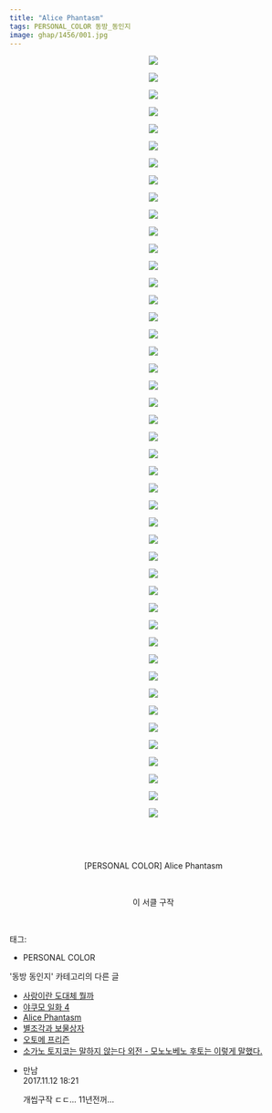 ```yaml
---
title: "Alice Phantasm"
tags: PERSONAL_COLOR 동방_동인지
image: ghap/1456/001.jpg
---
```

<div class="article">
<p style="text-align: center; clear: none; float: none;"><img src="{{ site.nasurl }}/ghap/1456/001.jpg"/></p>
<p style="text-align: center; clear: none; float: none;"><img src="{{ site.nasurl }}/ghap/1456/002.jpg"/></p>
<p style="text-align: center; clear: none; float: none;"><img src="{{ site.nasurl }}/ghap/1456/003.jpg"/></p>
<p style="text-align: center; clear: none; float: none;"><img src="{{ site.nasurl }}/ghap/1456/004.jpg"/></p>
<p style="text-align: center; clear: none; float: none;"><img src="{{ site.nasurl }}/ghap/1456/005.jpg"/></p>
<p style="text-align: center; clear: none; float: none;"><img src="{{ site.nasurl }}/ghap/1456/006.jpg"/></p>
<p style="text-align: center; clear: none; float: none;"><img src="{{ site.nasurl }}/ghap/1456/007.jpg"/></p>
<p style="text-align: center; clear: none; float: none;"><img src="{{ site.nasurl }}/ghap/1456/008.jpg"/></p>
<p style="text-align: center; clear: none; float: none;"><img src="{{ site.nasurl }}/ghap/1456/009.jpg"/></p>
<p style="text-align: center; clear: none; float: none;"><img src="{{ site.nasurl }}/ghap/1456/010.jpg"/></p>
<p style="text-align: center; clear: none; float: none;"><img src="{{ site.nasurl }}/ghap/1456/011.jpg"/></p>
<p style="text-align: center; clear: none; float: none;"><img src="{{ site.nasurl }}/ghap/1456/012.jpg"/></p>
<p style="text-align: center; clear: none; float: none;"><img src="{{ site.nasurl }}/ghap/1456/013.jpg"/></p>
<p style="text-align: center; clear: none; float: none;"><img src="{{ site.nasurl }}/ghap/1456/014.jpg"/></p>
<p style="text-align: center; clear: none; float: none;"><img src="{{ site.nasurl }}/ghap/1456/015.jpg"/></p>
<p style="text-align: center; clear: none; float: none;"><img src="{{ site.nasurl }}/ghap/1456/016.jpg"/></p>
<p style="text-align: center; clear: none; float: none;"><img src="{{ site.nasurl }}/ghap/1456/017.jpg"/></p>
<p style="text-align: center; clear: none; float: none;"><img src="{{ site.nasurl }}/ghap/1456/018.jpg"/></p>
<p style="text-align: center; clear: none; float: none;"><img src="{{ site.nasurl }}/ghap/1456/019.jpg"/></p>
<p style="text-align: center; clear: none; float: none;"><img src="{{ site.nasurl }}/ghap/1456/020.jpg"/></p>
<p style="text-align: center; clear: none; float: none;"><img src="{{ site.nasurl }}/ghap/1456/021.jpg"/></p>
<p style="text-align: center; clear: none; float: none;"><img src="{{ site.nasurl }}/ghap/1456/022.jpg"/></p>
<p style="text-align: center; clear: none; float: none;"><img src="{{ site.nasurl }}/ghap/1456/023.jpg"/></p>
<p style="text-align: center; clear: none; float: none;"><img src="{{ site.nasurl }}/ghap/1456/024.jpg"/></p>
<p style="text-align: center; clear: none; float: none;"><img src="{{ site.nasurl }}/ghap/1456/025.jpg"/></p>
<p style="text-align: center; clear: none; float: none;"><img src="{{ site.nasurl }}/ghap/1456/026.jpg"/></p>
<p style="text-align: center; clear: none; float: none;"><img src="{{ site.nasurl }}/ghap/1456/027.jpg"/></p>
<p style="text-align: center; clear: none; float: none;"><img src="{{ site.nasurl }}/ghap/1456/028.jpg"/></p>
<p style="text-align: center; clear: none; float: none;"><img src="{{ site.nasurl }}/ghap/1456/029.jpg"/></p>
<p style="text-align: center; clear: none; float: none;"><img src="{{ site.nasurl }}/ghap/1456/030.jpg"/></p>
<p style="text-align: center; clear: none; float: none;"><img src="{{ site.nasurl }}/ghap/1456/031.jpg"/></p>
<p style="text-align: center; clear: none; float: none;"><img src="{{ site.nasurl }}/ghap/1456/032.jpg"/></p>
<p style="text-align: center; clear: none; float: none;"><img src="{{ site.nasurl }}/ghap/1456/033.jpg"/></p>
<p style="text-align: center; clear: none; float: none;"><img src="{{ site.nasurl }}/ghap/1456/034.jpg"/></p>
<p style="text-align: center; clear: none; float: none;"><img src="{{ site.nasurl }}/ghap/1456/035.jpg"/></p>
<p style="text-align: center; clear: none; float: none;"><img src="{{ site.nasurl }}/ghap/1456/036.jpg"/></p>
<p style="text-align: center; clear: none; float: none;"><img src="{{ site.nasurl }}/ghap/1456/037.jpg"/></p>
<p style="text-align: center; clear: none; float: none;"><img src="{{ site.nasurl }}/ghap/1456/038.jpg"/></p>
<p style="text-align: center; clear: none; float: none;"><img src="{{ site.nasurl }}/ghap/1456/039.jpg"/></p>
<p style="text-align: center; clear: none; float: none;"><img src="{{ site.nasurl }}/ghap/1456/040.jpg"/></p>
<p style="text-align: center; clear: none; float: none;"><img src="{{ site.nasurl }}/ghap/1456/041.jpg"/></p>
<p style="text-align: center; clear: none; float: none;"><img src="{{ site.nasurl }}/ghap/1456/042.jpg"/></p>
<p style="text-align: center; clear: none; float: none;"><img src="{{ site.nasurl }}/ghap/1456/043.jpg"/></p>
<p style="text-align: center; clear: none; float: none;"><img src="{{ site.nasurl }}/ghap/1456/044.jpg"/></p>
<p style="text-align: center; clear: none; float: none;"><img src="{{ site.nasurl }}/ghap/1456/045.jpg"/></p>
<p style="text-align: center; clear: none; float: none;"><br/></p>
<p style="text-align: center; clear: none; float: none;"><br/></p>
<p style="text-align: center; clear: none; float: none;">[PERSONAL COLOR] Alice Phantasm</p>
<p style="text-align: center; clear: none; float: none;"><br/></p>
<p style="text-align: center; clear: none; float: none;">이 서클 구작</p>
<p><br/></p>
</div><div class="tagTrail">
<p>태그: </p>
<ul>
<li>PERSONAL COLOR</li>
</ul>
</div><div class="another">
<p>'동방 동인지' 카테고리의 다른 글</p>
<ul>
<li><a href="/2016-08-10-ghap_1458">사랑이란 도대체 뭘까</a></li>
<li><a href="/2016-08-10-ghap_1457">야쿠모 일화 4</a></li>
<li><a href="/2016-08-10-ghap_1456">Alice Phantasm</a></li>
<li><a href="/2016-08-10-ghap_1455">별조각과 보물상자</a></li>
<li><a href="/2016-08-09-ghap_1454">오토메 프리즌</a></li>
<li><a href="/2016-08-09-ghap_1453">소가노 토지코는 말하지 않는다 외전 - 모노노베노 후토는 이렇게 말했다.</a></li>
</ul>
</div><div class="cb_module cb_fluid">
<div class="cb_wrt cb_profile">
<div class="comment">
<ul>
<li class="cb_thumb_off" id="comment15127932">
<div class="cb_comment_area">
<div class="cb_info_area">
<div class="cb_section">
<span class="cb_nick_name">만남</span>
</div>
<div class="cb_section">
<span class="cb_date">2017.11.12 18:21 </span>
</div>
</div>
<div class="cb_dsc_comment">
<p class="cb_dsc">
											개씹구작 ㄷㄷ... 11년전꺼...
										</p>
</div>
</div></li>
</ul>
</div>
</div><!-- commentList close -->
</div>
<br/>
<p id="refer"></p>
<br/>
